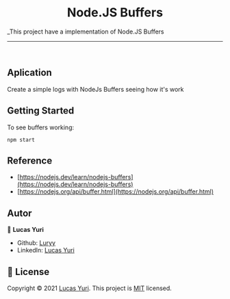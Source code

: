 <h1 align="center">Node.JS Buffers </h1>

_This project have a implementation of Node.JS Buffers

----
<br/>

## Aplication
Create a simple logs with NodeJs Buffers seeing how it's work

## Getting Started

To see buffers working:
```
npm start
```


## Reference
- [https://nodejs.dev/learn/nodejs-buffers](https://nodejs.dev/learn/nodejs-buffers)
- [https://nodejs.org/api/buffer.html](https://nodejs.org/api/buffer.html)



## Autor

👤 **Lucas Yuri**

- Github: [Luryy](https://github.com/luryy)
- LinkedIn: [Lucas Yuri](https://linkedin.com/in/lucas-yuri)


## 📝 License

Copyright © 2021 [Lucas Yuri](https://github.com/luryy).
This project is [MIT](LICENSE) licensed.
